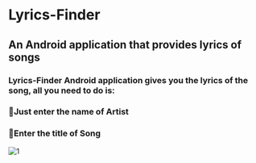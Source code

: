 # Lyrics-Finder
## An Android application that provides lyrics of songs

### Lyrics-Finder Android application gives you the lyrics of the song, all you need to do is:
### 🔰Just enter the name of Artist
### 🔰Enter the title of Song
![1](https://user-images.githubusercontent.com/44981613/89106378-ffa4a180-d446-11ea-8600-e43c09360efb.jpg)
